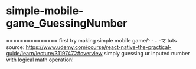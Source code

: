 # simple-mobile-game_GuessingNumber


===============
first try making simple mobile game/ᐠ - ˕ -マ
tuts source: https://www.udemy.com/course/react-native-the-practical-guide/learn/lecture/31197472#overview
simply guessing ur inputed number with logical math operation!
